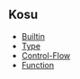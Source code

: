 ## Kosu

- [Builtin](/Builtin.md)
- [Type](/Type.md)
- [Control-Flow](/Control-Flow.md)
- [Function](/Function.md)



